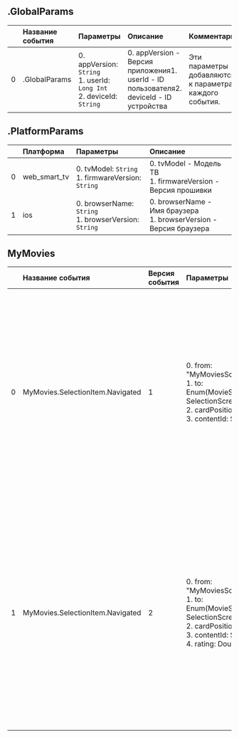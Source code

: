 ## .GlobalParams

|| Название события | Параметры | Описание | Комментарий |                    
|---:|:---|:---|:---|:---|
|0|.GlobalParams|0. appVersion: <code>String</code><br/>1. userId: <code>Long Int</code><br/>2. deviceId: <code>String</code><br/>|0. appVersion - Версия приложения1. userId - ID пользователя2. deviceId - ID устройства|Эти параметры добавляются к параметрам каждого события.|

## .PlatformParams

| | Платформа | Параметры | Описание |
|---:|:---|:---|:---|
|0|web_smart_tv|0. tvModel: <code>String</code><br/>1. firmwareVersion: <code>String</code><br/>|0. tvModel - Модель ТВ<br/>1. firmwareVersion - Версия прошивки<br/>|
|1|ios|0. browserName: <code>String</code><br/>1. browserVersion: <code>String</code><br/>|0. browserName - Имя браузера<br/>1. browserVersion - Версия браузера<br/>|

## MyMovies
| | Название события | Версия события | Параметры | Описание | Комментарий | ios | web_smart_tv |
|---:|:---|:---|:---|:---|:---|:---|:---|
|0|MyMovies.SelectionItem.Navigated|1|0. from: "MyMoviesScreen"<br>1. to: Enum(MovieScreen, SelectionScreen)<br>2. cardPosition: Int<br>3. contentId: String<br>|0. from - Страница, с которой произошел переход<br>1. to - Страница, на которою произошел переход<br>2. cardPosition - Позиция карточки в подборке<br>3. contentId - ID контента, по карточке которого произошел переход<br>|Переход по карточке контента|В разработке https://link.to/ticket-123|1.0 - 2.0 https://link.to/ticket-124|
|1|MyMovies.SelectionItem.Navigated|2|0. from: "MyMoviesScreen"<br>1. to: Enum(MovieScreen, SelectionScreen)<br>2. cardPosition: Int<br>3. contentId: String<br>4. rating: Double<br>|0. from - Страница, с которой произошел переход<br>1. to - Страница, на которою произошел переход<br>2. cardPosition - Позиция карточки в подборке<br>3. contentId - ID контента, по карточке которого произошел переход<br>4. rating - Рейтинг контента<br>|Переход по карточке контента||В разработке https://link.to/ticket-125|

